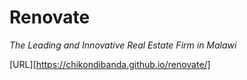 
# Renovate
*The Leading and Innovative Real Estate Firm in Malawi*


[URL][https://chikondibanda.github.io/renovate/] 